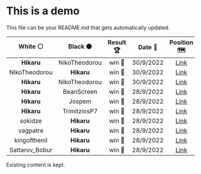 # This is a demo

This file can be your README.md that gets automatically updated.

<!--START_SECTION:chessStats-->
<!-- Automatically generated with https://github.com/Balastrong/chess-stats-action -->

| White ⚪ | Black ⚫ | Result 🏆 | Date 📅 | Position 🗺️ |
|:---:|:---:|:---:|:---:|:---:|
| **Hikaru** | NikoTheodorou | win 🥇 | 30/9/2022 | <a href="http://www.ee.unb.ca/cgi-bin/tervo/fen.pl?select=5bk1/p6p/1p1pP1pP/2p2pB1/2P5/1P3KP1/P4P2/8 b - -">Link</a> |
| NikoTheodorou | **Hikaru** | win 🥇 | 30/9/2022 | <a href="http://www.ee.unb.ca/cgi-bin/tervo/fen.pl?select=6k1/p1R3bp/Np1qb3/5r2/1P1p4/Q2Pp1P1/P4pKP/5R2 w - -">Link</a> |
| **Hikaru** | NikoTheodorou | win 🥇 | 30/9/2022 | <a href="http://www.ee.unb.ca/cgi-bin/tervo/fen.pl?select=4r1k1/6Pp/p2p1p2/1p2q2n/1Pp5/5Q1P/P1P1N1RB/7K b - -">Link</a> |
| **Hikaru** | BeanScreen | win 🥇 | 28/9/2022 | <a href="http://www.ee.unb.ca/cgi-bin/tervo/fen.pl?select=5k2/r5p1/P7/2BB4/5P2/8/7P/7K b - -">Link</a> |
| **Hikaru** | Jospem | win 🥇 | 28/9/2022 | <a href="http://www.ee.unb.ca/cgi-bin/tervo/fen.pl?select=1r4k1/3R3p/2Ppp1p1/1p6/5P2/4P2P/6PK/8 b - -">Link</a> |
| **Hikaru** | TrimitziosP7 | win 🥇 | 28/9/2022 | <a href="http://www.ee.unb.ca/cgi-bin/tervo/fen.pl?select=5R2/6kp/4N3/1p1Q4/5p1r/1P1qB3/6PP/7K b - -">Link</a> |
| sokidze | **Hikaru** | win 🥇 | 28/9/2022 | <a href="http://www.ee.unb.ca/cgi-bin/tervo/fen.pl?select=8/8/7K/3p2Q1/2nP1q2/4k3/8/8 w - -">Link</a> |
| vagpatre | **Hikaru** | win 🥇 | 28/9/2022 | <a href="http://www.ee.unb.ca/cgi-bin/tervo/fen.pl?select=7k/8/7P/p5p1/Pp2BpP1/1P6/1KP5/3r4 w - -">Link</a> |
| kingofthenil | **Hikaru** | win 🥇 | 28/9/2022 | <a href="http://www.ee.unb.ca/cgi-bin/tervo/fen.pl?select=5r1k/6b1/4R2p/7P/1p1PP1p1/4P3/1P3qPK/2Q2B2 w - -">Link</a> |
| Sattarov_Bobur | **Hikaru** | win 🥇 | 28/9/2022 | <a href="http://www.ee.unb.ca/cgi-bin/tervo/fen.pl?select=8/1p1k1p2/p7/3p2pp/6P1/Pq1r3P/1b2Q2R/2K1B3 w - -">Link</a> |

<!--END_SECTION:chessStats-->

Existing content is kept.
